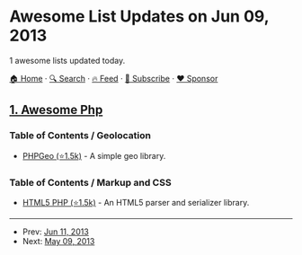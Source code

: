 # Awesome List Updates on Jun 09, 2013

1 awesome lists updated today.

[🏠 Home](/README.md) · [🔍 Search](https://www.trackawesomelist.com/search/) · [🔥 Feed](https://www.trackawesomelist.com/rss.xml) · [📮 Subscribe](https://trackawesomelist.us17.list-manage.com/subscribe?u=d2f0117aa829c83a63ec63c2f&id=36a103854c) · [❤️  Sponsor](https://github.com/sponsors/theowenyoung)



## [1. Awesome Php](/content/ziadoz/awesome-php/README.md)

### Table of Contents / Geolocation

*   [PHPGeo (⭐1.5k)](https://github.com/mjaschen/phpgeo) - A simple geo library.

### Table of Contents / Markup and CSS

*   [HTML5 PHP (⭐1.5k)](https://github.com/Masterminds/html5-php) - An HTML5 parser and serializer library.

---

- Prev: [Jun 11, 2013](/content/2013/06/11/README.md)
- Next: [May 09, 2013](/content/2013/05/09/README.md)